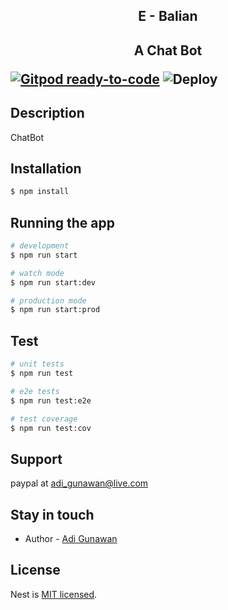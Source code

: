 
  <h2 align="center">E - Balian<h2>
  
  <p align="center">A Chat Bot</p>

[![Gitpod ready-to-code](https://img.shields.io/badge/Gitpod-ready--to--code-blue?logo=gitpod)](https://gitpod.io/#https://github.com/zgunz42/e-balian)
![Deploy](https://github.com/zgunz42/e-balian/workflows/Deploy/badge.svg)

## Description

ChatBot 

## Installation

```bash
$ npm install
```

## Running the app

```bash
# development
$ npm run start

# watch mode
$ npm run start:dev

# production mode
$ npm run start:prod
```

## Test

```bash
# unit tests
$ npm run test

# e2e tests
$ npm run test:e2e

# test coverage
$ npm run test:cov
```

## Support

paypal at adi_gunawan@live.com

## Stay in touch

- Author - [Adi Gunawan](https://adibite.xyz)

## License

  Nest is [MIT licensed](LICENSE).
